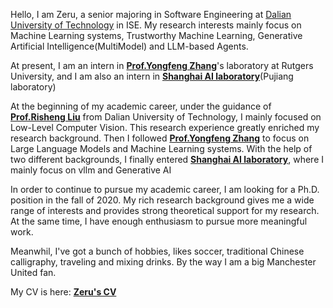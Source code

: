Hello, I am Zeru, a senior majoring in Software Engineering at [Dalian University of Technology](https://www.dlut.edu.cn/) in ISE. My research interests mainly focus on Machine Learning systems, Trustworthy Machine Learning, Generative Artificial Intelligence(MultiModel) and LLM-based Agents.

At present, I am an intern in [**Prof.Yongfeng Zhang**](https://yongfeng.me/)'s laboratory at Rutgers University, and I am also an intern in [**Shanghai AI laboratory**](https://www.shlab.org.cn/)(Pujiang laboratory)

At the beginning of my academic career, under the guidance of [**Prof.Risheng Liu**](https://rsliu.tech/) from Dalian University of Technology, I mainly focused on Low-Level Computer Vision. This research experience greatly enriched my research background. Then I followed [**Prof.Yongfeng Zhang**](https://yongfeng.me/) to focus on Large Language Models and Machine Learning systems. With the help of two different backgrounds, I finally entered [**Shanghai AI laboratory**](https://www.shlab.org.cn/), where I mainly focus on vllm and Generative AI

In order to continue to pursue my academic career, I am looking for a Ph.D. position in the fall of 2020. My rich research background gives me a wide range of interests and provides strong theoretical support for my research. At the same time, I have enough enthusiasm to pursue more meaningful work.

Meanwhil, I've got a bunch of hobbies, likes soccer, traditional Chinese calligraphy, traveling and mixing drinks. By the way I am a big Manchester United fan.  

My CV is here: [**Zeru's CV**](/vanpe20.github.io/cv/resume.pdf)
